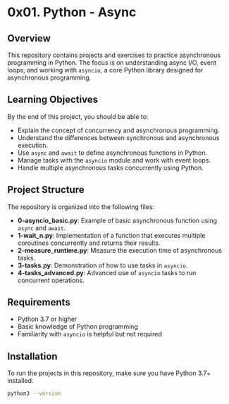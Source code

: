 # 0x01. Python - Async

## Overview
This repository contains projects and exercises to practice asynchronous programming in Python. The focus is on understanding async I/O, event loops, and working with `asyncio`, a core Python library designed for asynchronous programming.

## Learning Objectives
By the end of this project, you should be able to:
- Explain the concept of concurrency and asynchronous programming.
- Understand the differences between synchronous and asynchronous execution.
- Use `async` and `await` to define asynchronous functions in Python.
- Manage tasks with the `asyncio` module and work with event loops.
- Handle multiple asynchronous tasks concurrently using Python.

## Project Structure
The repository is organized into the following files:

- **0-asyncio_basic.py**: Example of basic asynchronous function using `async` and `await`.
- **1-wait_n.py**: Implementation of a function that executes multiple coroutines concurrently and returns their results.
- **2-measure_runtime.py**: Measure the execution time of asynchronous tasks.
- **3-tasks.py**: Demonstration of how to use tasks in `asyncio`.
- **4-tasks_advanced.py**: Advanced use of `asyncio` tasks to run concurrent operations.

## Requirements
- Python 3.7 or higher
- Basic knowledge of Python programming
- Familiarity with `asyncio` is helpful but not required

## Installation

To run the projects in this repository, make sure you have Python 3.7+ installed.

```bash
python3 --version
